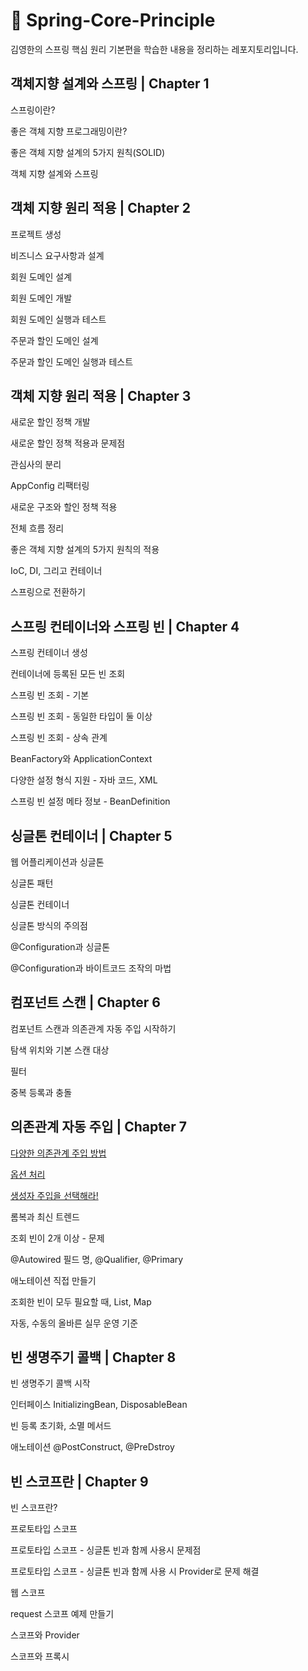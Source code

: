 # 🍃 Spring-Core-Principle
김영한의 스프링 핵심 원리 기본편을 학습한 내용을 정리하는 레포지토리입니다.

## 객체지향 설계와 스프링 | Chapter 1

스프링이란?

좋은 객체 지향 프로그래밍이란?

좋은 객체 지향 설계의 5가지 원칙(SOLID)

객체 지향 설계와 스프링

## 객체 지향 원리 적용 | Chapter 2

프로젝트 생성

비즈니스 요구사항과 설계

회원 도메인 설계

회원 도메인 개발

회원 도메인 실행과 테스트

주문과 할인 도메인 설계

주문과 할인 도메인 실행과 테스트

## 객체 지향 원리 적용 | Chapter 3

새로운 할인 정책 개발

새로운 할인 정책 적용과 문제점

관심사의 분리

AppConfig 리팩터링

새로운 구조와 할인 정책 적용

전체 흐름 정리

좋은 객체 지향 설계의 5가지 원칙의 적용

IoC, DI, 그리고 컨테이너

스프링으로 전환하기

## 스프링 컨테이너와 스프링 빈 | Chapter 4

스프링 컨테이너 생성

컨테이너에 등록된 모든 빈 조회

스프링 빈 조회 - 기본

스프링 빈 조회 - 동일한 타입이 둘 이상

스프링 빈 조회 - 상속 관계

BeanFactory와 ApplicationContext

다양한 설정 형식 지원 - 자바 코드, XML

스프링 빈 설정 메타 정보 - BeanDefinition

## 싱글톤 컨테이너 | Chapter 5

웹 어플리케이션과 싱글톤

싱글톤 패턴

싱글톤 컨테이너

싱글톤 방식의 주의점

@Configuration과 싱글톤

@Configuration과 바이트코드 조작의 마법

## 컴포넌트 스캔 | Chapter 6

컴포넌트 스캔과 의존관계 자동 주입 시작하기

탐색 위치와 기본 스캔 대상

필터

중복 등록과 충돌

## 의존관계 자동 주입 | Chapter 7

[다양한 의존관계 주입 방법](https://github.com/honghyunin/Spring-Core-Principle/blob/main/Chapter_7/%EB%8B%A4%EC%96%91%ED%95%9C_%EC%9D%98%EC%A1%B4%EA%B4%80%EA%B3%84_%EC%A3%BC%EC%9E%85_%EB%B0%A9%EB%B2%95.md)

[옵션 처리](https://github.com/honghyunin/Spring-Core-Principle/blob/main/Chapter_7/%EC%98%B5%EC%85%98_%EC%B2%98%EB%A6%AC.md)

[생성자 주입을 선택해라!](https://github.com/honghyunin/Spring-Core-Principle/blob/main/Chapter_7/%EC%83%9D%EC%84%B1%EC%9E%90_%EC%A3%BC%EC%9E%85%EC%9D%84_%EC%84%A0%ED%83%9D%ED%95%98%EB%9D%BC!.md)

롬복과 최신 트렌드

조회 빈이 2개 이상 - 문제

@Autowired 필드 명, @Qualifier, @Primary

애노테이션 직접 만들기

조회한 빈이 모두 필요할 때, List, Map

자동, 수동의 올바른 실무 운영 기준

## 빈 생명주기 콜백 | Chapter 8

빈 생명주기 콜백 시작

인터페이스 InitializingBean, DisposableBean

빈 등록 초기화, 소멸 메서드

애노테이션 @PostConstruct, @PreDstroy

## 빈 스코프란 | Chapter 9

빈 스코프란?

프로토타입 스코프

프로토타입 스코프 - 싱글톤 빈과 함께 사용시 문제점

프로토타입 스코프 - 싱글톤 빈과 함께 사용 시 Provider로 문제 해결

웹 스코프

request 스코프 예제 만들기

스코프와 Provider

스코프와 프록시